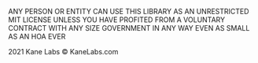 ANY PERSON OR ENTITY CAN USE THIS
LIBRARY AS AN UNRESTRICTED MIT LICENSE
UNLESS YOU HAVE PROFITED FROM A
VOLUNTARY CONTRACT
WITH ANY SIZE GOVERNMENT
IN ANY WAY
EVEN AS SMALL AS AN HOA
EVER

2021 Kane Labs © KaneLabs.com